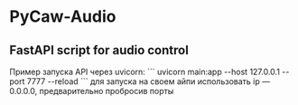 <h1>PyCaw-Audio</h1>
<h2>FastAPI script for audio control</h2>
Пример запуска API через uvicorn:  
```
uvicorn main:app --host 127.0.0.1 --port 7777 --reload
```
для запуска на своем айпи использовать ip — 0.0.0.0, предварительно пробросив порты
